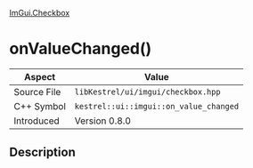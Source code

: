 [ImGui.Checkbox](index)
# onValueChanged()
| Aspect | Value |
| --- | --- |
| Source File | `libKestrel/ui/imgui/checkbox.hpp` |
| C++ Symbol | `kestrel::ui::imgui::on_value_changed` |
| Introduced | Version 0.8.0 |
## Description

